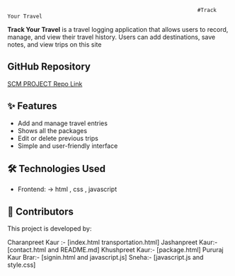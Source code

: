                                                                 #Track Your Travel

**Track Your Travel** is a travel logging application that allows users to record, manage, and view their travel history. Users can add destinations, save notes, and view trips on this site 


## GitHub Repository 
[SCM PROJECT Repo Link](https://github.com/SnehaSandhu/Scm-project-2025.git)


## ✨ Features
- Add and manage travel entries
- Shows all the packages
- Edit or delete previous trips
- Simple and user-friendly interface


## 🛠 Technologies Used
- Frontend: 
      -> html , css , javascript


## 👥 Contributors
This project is developed by:

Charanpreet Kaur :- [index.html  transportation.html]
Jashanpreet Kaur:-  [contact.html and README.md]
Khushpreet Kaur:- [package.html]
Pururaj Kaur Brar:- [signin.html and javascript.js]
Sneha:- [javascript.js and style.css]





